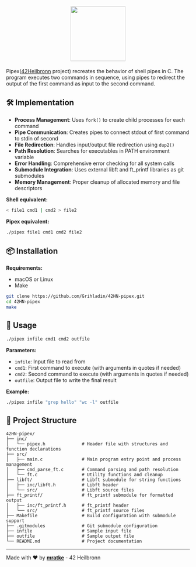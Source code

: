 <div align="center">

# <img src="https://github.com/Grihladin/42-project-badges/blob/main/badges/pipexe.png" width="150" height="150"> 

</div>

Pipex([42Heilbronn](https://www.42heilbronn.de/en/) project) recreates the behavior of shell pipes in C. The program executes two commands in sequence, using pipes to redirect the output of the first command as input to the second command.

## 🛠️ Implementation

- **Process Management**: Uses `fork()` to create child processes for each command
- **Pipe Communication**: Creates pipes to connect stdout of first command to stdin of second
- **File Redirection**: Handles input/output file redirection using `dup2()`
- **Path Resolution**: Searches for executables in PATH environment variable
- **Error Handling**: Comprehensive error checking for all system calls
- **Submodule Integration**: Uses external libft and ft_printf libraries as git submodules
- **Memory Management**: Proper cleanup of allocated memory and file descriptors

**Shell equivalent:**
```bash
< file1 cmd1 | cmd2 > file2
```

**Pipex equivalent:**
```bash
./pipex file1 cmd1 cmd2 file2
```

## 📦 Installation

**Requirements:**
- macOS or Linux
- Make

```bash
git clone https://github.com/Grihladin/42HN-pipex.git
cd 42HN-pipex
make
```

## 🚀 Usage

```bash
./pipex infile cmd1 cmd2 outfile
```

**Parameters:**
- `infile`: Input file to read from
- `cmd1`: First command to execute (with arguments in quotes if needed)
- `cmd2`: Second command to execute (with arguments in quotes if needed)
- `outfile`: Output file to write the final result

**Example:**

```bash
./pipex infile "grep hello" "wc -l" outfile
```

## 📁 Project Structure

```
42HN-pipex/
├── inc/
│   └── pipex.h              # Header file with structures and function declarations
├── src/
│   ├── main.c               # Main program entry point and process management
│   ├── cmd_parse_ft.c       # Command parsing and path resolution
│   └── ft.c                 # Utility functions and cleanup
├── libft/                   # Libft submodule for string functions
│   ├── inc/libft.h          # Libft header
│   └── src/                 # Libft source files
├── ft_printf/               # ft_printf submodule for formatted output
│   ├── inc/ft_printf.h      # ft_printf header
│   └── src/                 # ft_printf source files
├── Makefile                 # Build configuration with submodule support
├── .gitmodules              # Git submodule configuration
├── infile                   # Sample input file
├── outfile                  # Sample output file
└── README.md                # Project documentation
```

---

Made with ❤️ by **[mratke](https://github.com/Grihladin)** - 42 Heilbronn
